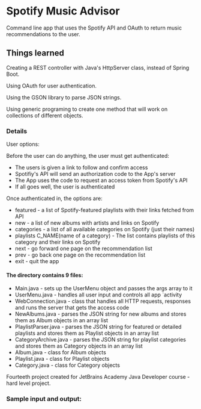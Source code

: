 # Spotify Music Advisor

Command line app that uses the Spotify API and OAuth to return music recommendations to the user.

## Things learned 

Creating a REST controller with Java's HttpServer class, instead of Spring Boot.

Using OAuth for user authentication.

Using the GSON library to parse JSON strings.

Using generic programing to create one method that will work on collections of different objects.

### Details

User options:

Before the user can do anything, the user must get authenticated:

* The users is given a link to follow and confirm access
* Spotifiy's API will send an authorization code to the App's server
* The App uses the code to request an access token from Spotify's API
* If all goes well, the user is authenticated

Once authenticated in, the options are:

* featured - a list of Spotify-featured playlists with their links fetched from API
* new - a list of new albums with artists and links on Spotify
* categories - a list of all available categories on Spotify (just their names)
* playlists C_NAME(name of a category) - The list contains playlists of this category and their links on Spotify
* next - go forward one page on the recommendation list
* prev - go back one page on the recommendation list
* exit - quit the app

#### The directory contains 9 files: 

* Main.java - sets up the UserMenu object and passes the args array to it
* UserMenu.java - handles all user input and controls all app `activity
* WebConnection.java - class that handles all HTTP requests, responses and runs the server that gets the access code
* NewAlbums.java - parses the JSON string for new albums and stores them as Album objects in an array list
* PlaylistParser.java - parses the JSON string for featured or detailed playlists and stores them as Playlist objects in an array list
* CategoryArchive.java - parses the JSON string for playlist categories and stores them as Category objects in an array list
* Album.java - class for Album objects
* Playlist.java - class for Playlist objects 
* Category.java - class for Category objects

Fourteeth project created for JetBrains Academy Java Developer course - hard level project.

### Sample input and output:
